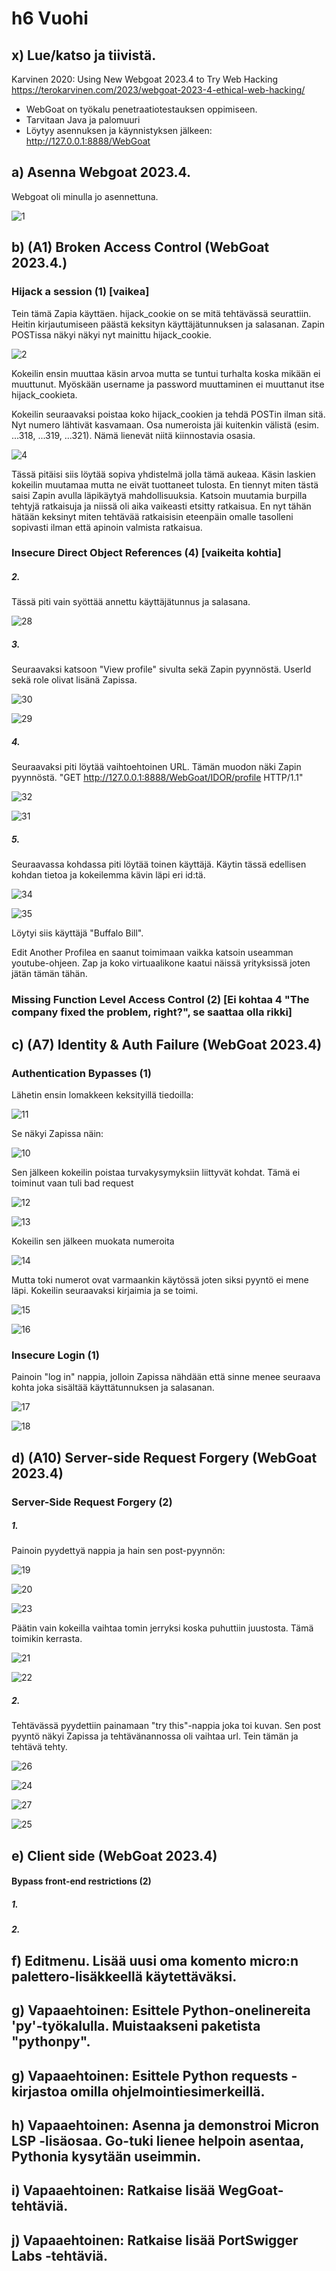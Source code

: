 # h6 Vuohi

## x) Lue/katso ja tiivistä. 
        
Karvinen 2020: Using New Webgoat 2023.4 to Try Web Hacking
https://terokarvinen.com/2023/webgoat-2023-4-ethical-web-hacking/

- WebGoat on työkalu penetraatiotestauksen oppimiseen.
- Tarvitaan Java ja palomuuri
- Löytyy asennuksen ja käynnistyksen jälkeen: http://127.0.0.1:8888/WebGoat

## a) Asenna Webgoat 2023.4. 

Webgoat oli minulla jo asennettuna.

![1](https://github.com/user-attachments/assets/d050be05-45ca-4b6a-a160-31c80d12490c)

## b) (A1) Broken Access Control (WebGoat 2023.4.)

### Hijack a session (1) [vaikea]

Tein tämä Zapia käyttäen. hijack_cookie on se mitä tehtävässä seurattiin. Heitin kirjautumiseen päästä keksityn käyttäjätunnuksen ja salasanan. Zapin POSTissa näkyi näkyi nyt mainittu hijack_cookie. 

![2](https://github.com/user-attachments/assets/a8383d56-b9a7-4c95-b344-5912eb577d46)

Kokeilin ensin muuttaa käsin arvoa mutta se tuntui turhalta koska mikään ei muuttunut. Myöskään username ja password muuttaminen ei muuttanut itse hijack_cookieta.

Kokeilin seuraavaksi poistaa koko hijack_cookien ja tehdä POSTin ilman sitä. Nyt numero lähtivät kasvamaan. Osa numeroista jäi kuitenkin välistä (esim. ...318, ...319, ...321). Nämä lienevät niitä kiinnostavia osasia.

![4](https://github.com/user-attachments/assets/145e2bcb-f092-4f88-a265-9a3382746034)

Tässä pitäisi siis löytää sopiva yhdistelmä jolla tämä aukeaa. Käsin laskien kokeilin muutamaa mutta ne eivät tuottaneet tulosta. En tiennyt miten tästä saisi Zapin avulla läpikäytyä mahdollisuuksia. Katsoin muutamia burpilla tehtyjä ratkaisuja ja niissä oli aika vaikeasti etsitty ratkaisua. En nyt tähän hätään keksinyt miten tehtävää ratkaisisin eteenpäin omalle tasolleni sopivasti ilman että apinoin valmista ratkaisua.

### Insecure Direct Object References (4) [vaikeita kohtia]

##### 2.

Tässä piti vain syöttää annettu käyttäjätunnus ja salasana.

![28](https://github.com/user-attachments/assets/d6f3730e-26d5-4fd2-abbb-03076419a684)

##### 3.

Seuraavaksi katsoon "View profile" sivulta sekä Zapin pyynnöstä. UserId sekä role olivat lisänä Zapissa.

![30](https://github.com/user-attachments/assets/be3d598a-ed16-40ae-88f5-62a118c22964)

![29](https://github.com/user-attachments/assets/f91fe6f5-cd59-4b4d-a46e-d04c45afc6fb)

##### 4.

Seuraavaksi piti löytää vaihtoehtoinen URL. Tämän muodon näki Zapin pyynnöstä.
"GET http://127.0.0.1:8888/WebGoat/IDOR/profile HTTP/1.1"

![32](https://github.com/user-attachments/assets/a1d4ed38-5c29-4616-8d99-ec776f523cd8)

![31](https://github.com/user-attachments/assets/0ae86ed3-b586-492f-b4e4-fa3288faf5c7)

##### 5.

Seuraavassa kohdassa piti löytää toinen käyttäjä. Käytin tässä edellisen kohdan tietoa ja kokeilemma kävin läpi eri id:tä.

![34](https://github.com/user-attachments/assets/a2673731-96cc-46cc-a518-045375c5a691)

![35](https://github.com/user-attachments/assets/99443b40-25e3-4b2d-8b4d-1d067bfa43d4)

Löytyi siis käyttäjä "Buffalo Bill".

Edit Another Profilea en saanut toimimaan vaikka katsoin useamman youtube-ohjeen. Zap ja koko virtuaalikone kaatui näissä yrityksissä joten jätän tämän tähän.

### Missing Function Level Access Control (2) [Ei kohtaa 4 "The company fixed the problem, right?", se saattaa olla rikki]


## c) (A7) Identity & Auth Failure (WebGoat 2023.4)

### Authentication Bypasses (1)

Lähetin ensin lomakkeen keksityillä tiedoilla:

![11](https://github.com/user-attachments/assets/d14bb410-9369-41ee-b0c3-09528c44148d)

Se näkyi Zapissa näin:

![10](https://github.com/user-attachments/assets/594d05d1-c876-45c8-972c-691c1cf53a32)

Sen jälkeen kokeilin poistaa turvakysymyksiin liittyvät kohdat. Tämä ei toiminut vaan tuli bad request

![12](https://github.com/user-attachments/assets/64fc60f6-4c62-48b8-9256-8501ef0c3bfb)

![13](https://github.com/user-attachments/assets/af5b80df-8f6d-49b3-8953-3e432128f7e5)

Kokeilin sen jälkeen muokata numeroita 

![14](https://github.com/user-attachments/assets/f97bc497-7f71-4bd9-91f8-afd5bea6dfa9)

Mutta toki numerot ovat varmaankin käytössä joten siksi pyyntö ei mene läpi. Kokeilin seuraavaksi kirjaimia ja se toimi.

![15](https://github.com/user-attachments/assets/01a636c4-7ba1-482e-a889-e7a0c67982f6)

![16](https://github.com/user-attachments/assets/4f0388d0-400f-42fa-98bf-91fe225b0245)

### Insecure Login (1)

Painoin "log in" nappia, jolloin Zapissa nähdään että sinne menee seuraava kohta joka sisältää käyttätunnuksen ja salasanan.

![17](https://github.com/user-attachments/assets/1e2c9a3c-847f-4898-ac28-61215d659487)

![18](https://github.com/user-attachments/assets/269ce4c8-f4a1-4ed9-8add-571fd975e6a4)

## d) (A10) Server-side Request Forgery (WebGoat 2023.4)

### Server-Side Request Forgery (2)

##### 1.

Painoin pyydettyä nappia ja hain sen post-pyynnön:

![19](https://github.com/user-attachments/assets/155e9f71-e749-44ae-9c0f-e3f807e5f0bd)

![20](https://github.com/user-attachments/assets/6aa2099b-6312-407d-b740-08468a36d679)

![23](https://github.com/user-attachments/assets/64ed5d7a-b63c-4996-bee0-1b60acd05c27)

Päätin vain kokeilla vaihtaa tomin jerryksi koska puhuttiin juustosta. Tämä toimikin kerrasta.

![21](https://github.com/user-attachments/assets/63d19460-51ad-4a64-b7d7-cde3b2b27c60)

![22](https://github.com/user-attachments/assets/193fff5e-e96b-4970-b8fa-fb51f122ff4a)


##### 2.

Tehtävässä pyydettiin painamaan "try this"-nappia joka toi kuvan. Sen post pyyntö näkyi Zapissa ja tehtävänannossa oli vaihtaa url. Tein tämän ja tehtävä tehty.

![26](https://github.com/user-attachments/assets/9e9d4a45-6729-4e4d-8add-9d18b184f87e)

![24](https://github.com/user-attachments/assets/e2d885b2-fd92-43d1-bb74-1f18957fe10e)

![27](https://github.com/user-attachments/assets/cd982872-3f68-4c37-bc60-0dbe2c0177b6)

![25](https://github.com/user-attachments/assets/c565922f-8470-4607-b07b-df7bb50e4f83)


## e) Client side (WebGoat 2023.4)

#### Bypass front-end restrictions (2)

##### 1.

##### 2.
            
## f) Editmenu. Lisää uusi oma komento micro:n palettero-lisäkkeellä käytettäväksi.

## g) Vapaaehtoinen: Esittele Python-onelinereita 'py'-työkalulla. Muistaakseni paketista "pythonpy".

## g) Vapaaehtoinen: Esittele Python requests -kirjastoa omilla ohjelmointiesimerkeillä.

## h) Vapaaehtoinen: Asenna ja demonstroi Micron LSP -lisäosaa. Go-tuki lienee helpoin asentaa, Pythonia kysytään useimmin.

## i) Vapaaehtoinen: Ratkaise lisää WegGoat-tehtäviä.
## j) Vapaaehtoinen: Ratkaise lisää PortSwigger Labs -tehtäviä.

